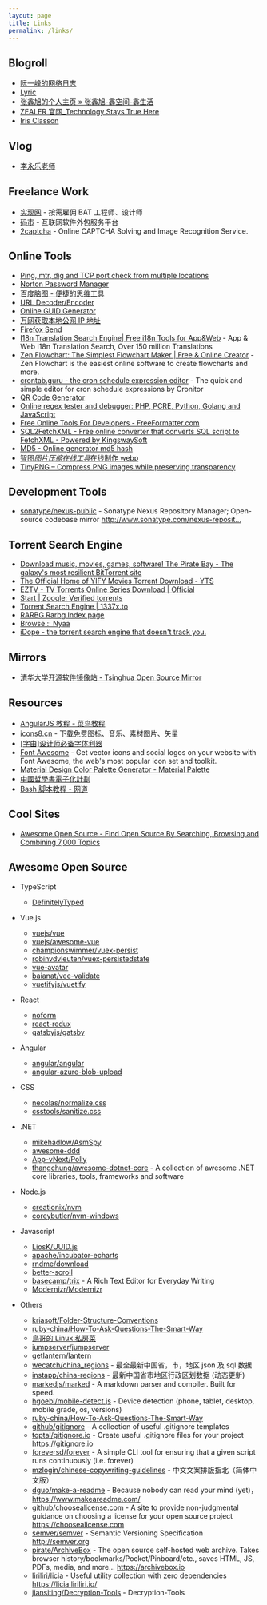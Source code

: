 ```yaml
---
layout: page
title: Links
permalink: /links/
---
```


## Blogroll

- [阮一峰的网络日志](http://www.ruanyifeng.com/blog/)
- [Lyric](https://lyric.im/)
- [张鑫旭的个人主页 » 张鑫旭-鑫空间-鑫生活](https://www.zhangxinxu.com/)
- [ZEALER 官网\_Technology Stays True Here](https://www.zealer.com/)
- [Iris Classon](http://irisclasson.com/)

## Vlog

- [李永乐老师](https://www.ixigua.com/home/4234740937/)

## Freelance Work

- [实现网](https://shixian.com/) - 按需雇佣 BAT 工程师、设计师
- [码市](https://codemart.com/) - 互联网软件外包服务平台
- [2captcha](https://2captcha.com/) - Online CAPTCHA Solving and Image Recognition Service.

## Online Tools

- [Ping, mtr, dig and TCP port check from multiple locations](http://port.ping.pe/)
- [Norton Password Manager](https://my.norton.com/extspa/passwordmanager?path=pwd-gen)
- [百度脑图 - 便捷的思维工具](https://naotu.baidu.com/)
- [URL Decoder/Encoder](https://meyerweb.com/eric/tools/dencoder/)
- [Online GUID Generator](https://www.guidgenerator.com/online-guid-generator.aspx)
- [万网获取本地公网 IP 地址](http://www.net.cn/static/customercare/yourip.asp)
- [Firefox Send](https://send.firefox.com/)
- [I18n Translation Search Engine| Free i18n Tools for App&Web](https://i18ns.com/) - App & Web I18n Translation Search, Over 150 million Translations
- [Zen Flowchart: The Simplest Flowchart Maker | Free & Online Creator](https://www.zenflowchart.com/) - Zen Flowchart is the easiest online software to create flowcharts and more.
- [crontab.guru - the cron schedule expression editor](https://crontab.guru/) - The quick and simple editor for cron schedule expressions by Cronitor
- [QR Code Generator](https://www.the-qrcode-generator.com/)
- [Online regex tester and debugger: PHP, PCRE, Python, Golang and JavaScript](https://regex101.com/)
- [Free Online Tools For Developers - FreeFormatter.com](https://www.freeformatter.com/)
- [SQL2FetchXML - Free online converter that converts SQL script to FetchXML - Powered by KingswaySoft](http://sql2fetchxml.com/)
- [MD5 - Online generator md5 hash](http://www.md5.cz/)
- [智图*图片压缩在线工具*在线制作 webp](https://zhitu.isux.us/)
- [TinyPNG – Compress PNG images while preserving transparency](https://tinypng.com/)

## Development Tools

- [sonatype/nexus-public](https://github.com/sonatype/nexus-public) - Sonatype Nexus Repository Manager; Open-source codebase mirror <http://www.sonatype.com/nexus-reposit…>

## Torrent Search Engine

- [Download music, movies, games, software! The Pirate Bay - The galaxy's most resilient BitTorrent site](https://thepiratebay.org/)
- [The Official Home of YIFY Movies Torrent Download - YTS](https://yts.mx/)
- [EZTV - TV Torrents Online Series Download | Official](https://eztv.io/)
- [Start | Zooqle: Verified torrents](https://zooqle.com/)
- [Torrent Search Engine | 1337x.to](https://1337x.to/)
- [RARBG Rarbg Index page](https://rarbg.to/index27.php)
- [Browse :: Nyaa](https://nyaa.si/)
- [iDope - the torrent search engine that doesn't track you.](https://idope.se/)

## Mirrors

- [清华大学开源软件镜像站 - Tsinghua Open Source Mirror](https://mirrors.tuna.tsinghua.edu.cn/)

## Resources

- [AngularJS 教程 - 菜鸟教程](https://www.runoob.com/angularjs/angularjs-tutorial.html)
- [icons8.cn](https://icons8.cn/) - 下载免费图标、音乐、素材图片、矢量
- [[字由]设计师必备字体利器](https://www.hellofont.cn/)
- [Font Awesome](https://fontawesome.com/) - Get vector icons and social logos on your website with Font Awesome, the web's most popular icon set and toolkit.
- [Material Design Color Palette Generator - Material Palette](https://www.materialpalette.com/)
- [中國哲學書電子化計劃](https://ctext.org/zh)
- [Bash 脚本教程 - 网道](https://wangdoc.com/bash/)

## Cool Sites

- [Awesome Open Source - Find Open Source By Searching, Browsing and Combining 7,000 Topics](https://awesomeopensource.com/)

## Awesome Open Source

- TypeScript

  - [DefinitelyTyped](https://github.com/DefinitelyTyped/DefinitelyTyped)

- Vue.js

  - [vuejs/vue](https://github.com/vuejs/vue)
  - [vuejs/awesome-vue](https://github.com/vuejs/awesome-vue)
  - [championswimmer/vuex-persist](https://github.com/championswimmer/vuex-persist)
  - [robinvdvleuten/vuex-persistedstate](https://github.com/robinvdvleuten/vuex-persistedstate)
  - [vue-avatar](https://github.com/eliep/vue-avatar)
  - [baianat/vee-validate](https://github.com/baianat/vee-validate)
  - [vuetifyjs/vuetify](https://github.com/vuetifyjs/vuetify)

- React

  - [noform](https://github.com/alibaba/noform)
  - [react-redux](https://github.com/reduxjs/react-redux)
  - [gatsbyjs/gatsby](https://github.com/gatsbyjs/gatsby)

- Angular

  - [angular/angular](https://github.com/angular/angular)
  - [angular-azure-blob-upload](https://github.com/kinstephen/angular-azure-blob-upload.git)

- CSS

  - [necolas/normalize.css](https://github.com/necolas/normalize.css)
  - [csstools/sanitize.css](https://github.com/csstools/sanitize.css)

- .NET

  - [mikehadlow/AsmSpy](https://github.com/mikehadlow/AsmSpy)
  - [awesome-ddd](https://github.com/heynickc/awesome-ddd)
  - [App-vNext/Polly](https://github.com/App-vNext/Polly)
  - [thangchung/awesome-dotnet-core](https://github.com/thangchung/awesome-dotnet-core) - A collection of awesome .NET core libraries, tools, frameworks and software

- Node.js

  - [creationix/nvm](https://github.com/creationix/nvm)
  - [coreybutler/nvm-windows](https://github.com/coreybutler/nvm-windows)

- Javascript

  - [LiosK/UUID.js](https://github.com/LiosK/UUID.js)
  - [apache/incubator-echarts](https://github.com/apache/incubator-echarts)
  - [rndme/download](https://github.com/rndme/download)
  - [better-scroll](https://github.com/ustbhuangyi/better-scroll)
  - [basecamp/trix](https://github.com/basecamp/trix) - A Rich Text Editor for Everyday Writing
  - [Modernizr/Modernizr](https://github.com/Modernizr/Modernizr)

- Others

  - [kriasoft/Folder-Structure-Conventions](https://github.com/kriasoft/Folder-Structure-Conventions)
  - [ruby-china/How-To-Ask-Questions-The-Smart-Way](https://github.com/ruby-china/How-To-Ask-Questions-The-Smart-Way)
  - [鳥哥的 Linux 私房菜](http://linux.vbird.org/)
  - [jumpserver/jumpserver](https://github.com/jumpserver/jumpserver)
  - [getlantern/lantern](https://github.com/getlantern/lantern)
  - [wecatch/china_regions](https://github.com/wecatch/china_regions) - 最全最新中国省，市，地区 json 及 sql 数据
  - [instapp/china-regions](https://github.com/instapp/china-regions) - 最新中国省市地区行政区划数据 (动态更新)
  - [markedjs/marked](https://github.com/markedjs/marked) - A markdown parser and compiler. Built for speed.
  - [hgoebl/mobile-detect.js](https://github.com/hgoebl/mobile-detect.js) - Device detection (phone, tablet, desktop, mobile grade, os, versions)
  - [ruby-china/How-To-Ask-Questions-The-Smart-Way](https://github.com/ruby-china/How-To-Ask-Questions-The-Smart-Way)
  - [github/gitignore](https://github.com/github/gitignore) - A collection of useful .gitignore templates
  - [toptal/gitignore.io](https://github.com/toptal/gitignore.io) - Create useful .gitignore files for your project <https://gitignore.io>
  - [foreversd/forever](https://github.com/foreversd/forever) - A simple CLI tool for ensuring that a given script runs continuously (i.e. forever)
  - [mzlogin/chinese-copywriting-guidelines](https://github.com/mzlogin/chinese-copywriting-guidelines) - 中文文案排版指北（简体中文版）
  - [dguo/make-a-readme](https://github.com/dguo/make-a-readme) - Because nobody can read your mind (yet)，<https://www.makeareadme.com/>
  - [github/choosealicense.com](https://github.com/github/choosealicense.com) - A site to provide non-judgmental guidance on choosing a license for your open source project <https://choosealicense.com>
  - [semver/semver](https://github.com/semver/semver) - Semantic Versioning Specification <http://semver.org>
  - [pirate/ArchiveBox](https://github.com/pirate/ArchiveBox) - The open source self-hosted web archive. Takes browser history/bookmarks/Pocket/Pinboard/etc., saves HTML, JS, PDFs, media, and more... <https://archivebox.io>
  - [liriliri/licia](https://github.com/liriliri/licia) - Useful utility collection with zero dependencies <https://licia.liriliri.io/>
  - [jiansiting/Decryption-Tools](https://github.com/jiansiting/Decryption-Tools) - Decryption-Tools

